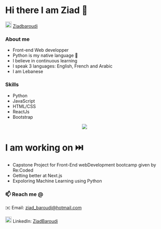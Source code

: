 # Hi there I am Ziad 👋

<img src="https://cdn0.iconfinder.com/data/icons/flat-social-media-icons-set-round-style-1/550/linkedin-512.png" alt="LinkedIn" width="20" height="20"> [Ziadbaroudi](https://linkedin.com/in/ziadbaroudi)


 ### About me 
  - Front-end Web developper 
  - Python is my native language 🐍
  - I believe in continuous learning
  - I speak 3 languages: English, French and Arabic
  - I am Lebanese

### Skills

- Python
- JavaScript
- HTML/CSS
- ReactJs
- Bootstrap
<div align="center" >
<a href="https://lh3.googleusercontent.com/y8CgaIOnkoi7bEmpnYlsZvdlZwdztpdObtKuHA60iRZtDTR4boitmP2iVlYdyj9IXgmd3JgM7K-ecO6V1vTOQDMsrBL_HPZH7KPKI9PbN8VNq3eM_dA0Tlv_ISrkVZYyXadKWJT8MQ=w2400?source=screenshot.guru"> <img src="https://lh3.googleusercontent.com/y8CgaIOnkoi7bEmpnYlsZvdlZwdztpdObtKuHA60iRZtDTR4boitmP2iVlYdyj9IXgmd3JgM7K-ecO6V1vTOQDMsrBL_HPZH7KPKI9PbN8VNq3eM_dA0Tlv_ISrkVZYyXadKWJT8MQ=w351-h315-p-k" /> </a></div>

# I am working on ⏭️
- Capstone Project for Front-End webDevelopment bootcamp given by Re:Coded
- Getting better at Next.js
- Expoloring Machine Learning using Python

### 📫 Reach me @ 
✉️ Email: ziad_baroudi@hotmail.com  

<img src="https://cdn0.iconfinder.com/data/icons/flat-social-media-icons-set-round-style-1/550/linkedin-512.png" alt="LinkedIn" width="20" height="20"> LinkedIn: [ZiadBaroudi](https://linkedin.com/in/ziadbaroudi) 
